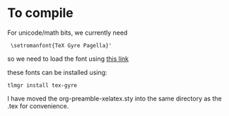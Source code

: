# To compile

For unicode/math bits, we currently need

     \setromanfont{TeX Gyre Pagella}'

so we need to load the font using [this link](https://groups.google.com/forum/?fromgroups#!topic/pandoc-discuss/urzu6dQU_R4)

these fonts can be installed using:

    tlmgr install tex-gyre

I have moved the org-preamble-xelatex.sty into the same directory as
the .tex for convenience.
